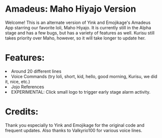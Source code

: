 # Amadeus: Maho Hiyajo Version
Welcome! This is an alternate version of Yink and Emojikage's Amadeus App starring our favorite loli, Maho Hiyajo. It is currently still in the Alpha stage and has a few bugs, but has a variety of features as well. Kurisu still takes priority over Maho, however, so it will take longer to update her. 

# Features:
<li>Around 20 different lines
<li>Voice Commands (try loli, short, kid, hello, good morning, Kurisu, we did it, nice, etc.)
<li>Jojo References
<li>EXPERIMENTAL: Click small logo to trigger early stage alarm activity.

# Credits:
Thank you especially to Yink and Emojikage for the original code and frequent updates. Also thanks to Valkyrio100 for various voice lines.
